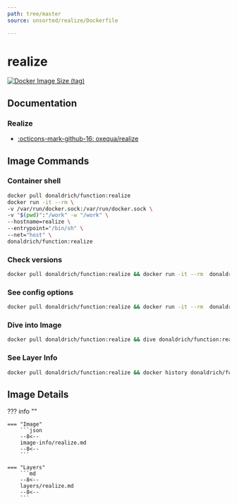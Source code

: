 ```yaml
---
path: tree/master
source: unsorted/realize/Dockerfile

---
```


# realize

[![Docker Image Size (tag)](https://img.shields.io/docker/image-size/donaldrich/function/realize?color=blue&label=donaldrich/function:realize&logo=docker&style=flat-square)](https://hub.docker.com/r/donaldrich/function/realize)

## Documentation

### Realize

* [:octicons-mark-github-16: oxequa/realize](https://github.com/oxequa/realize)

## Image Commands

### Container shell

```sh
docker pull donaldrich/function:realize
docker run -it --rm \
-v /var/run/docker.sock:/var/run/docker.sock \
-v "$(pwd)":"/work" -w "/work" \
--hostname=realize \
--entrypoint="/bin/sh" \
--net="host" \
donaldrich/function:realize
```

### Check versions

```sh
docker pull donaldrich/function:realize && docker run -it --rm  donaldrich/function:realize validate
```

### See config options

```sh
docker pull donaldrich/function:realize && docker run -it --rm  donaldrich/function:realize help
```

### Dive into Image

```sh
docker pull donaldrich/function:realize && dive donaldrich/function:realize
```

### See Layer Info

```sh
docker pull donaldrich/function:realize && docker history donaldrich/function:realize
```

## Image Details

??? info ""

    === "Image"
        ```json
        --8<--
        image-info/realize.md
        --8<--
        ```

    === "Layers"
        ```md
        --8<--
        layers/realize.md
        --8<--
        ```
